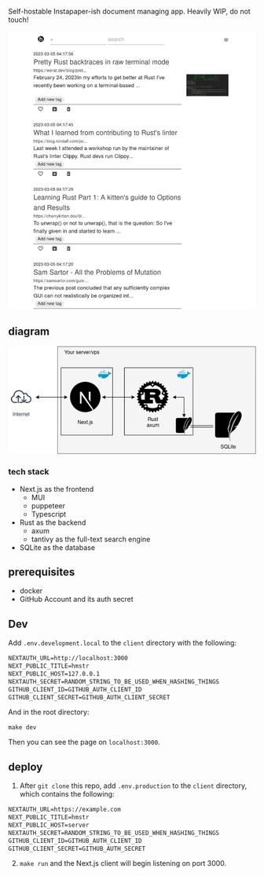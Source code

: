 Self-hostable Instapaper-ish document managing app.
Heavily WIP, do not touch!

![screenshot.png](screenshots/screenshot.png)

## diagram
![diagram.png](screenshots/diagram.png)

### tech stack
- Next.js as the frontend
  - MUI
  - puppeteer
  - Typescript
- Rust as the backend
  - axum
  - tantivy as the full-text search engine
- SQLite as the database

## prerequisites
- docker
- GitHub Account and its auth secret

## Dev
Add `.env.development.local` to the `client` directory with the following:
```
NEXTAUTH_URL=http://localhost:3000
NEXT_PUBLIC_TITLE=hmstr
NEXT_PUBLIC_HOST=127.0.0.1
NEXTAUTH_SECRET=RANDOM_STRING_TO_BE_USED_WHEN_HASHING_THINGS
GITHUB_CLIENT_ID=GITHUB_AUTH_CLIENT_ID
GITHUB_CLIENT_SECRET=GITHUB_AUTH_CLIENT_SECRET
```

And in the root directory:
```
make dev 
```
Then you can see the page on `localhost:3000`.

## deploy
1. After `git clone` this repo, add `.env.production` to the `client` directory, which contains the following:
```
NEXTAUTH_URL=https://example.com
NEXT_PUBLIC_TITLE=hmstr
NEXT_PUBLIC_HOST=server
NEXTAUTH_SECRET=RANDOM_STRING_TO_BE_USED_WHEN_HASHING_THINGS
GITHUB_CLIENT_ID=GITHUB_AUTH_CLIENT_ID
GITHUB_CLIENT_SECRET=GITHUB_AUTH_SECRET
```
2. `make run` and the Next.js client will begin listening on port 3000.
